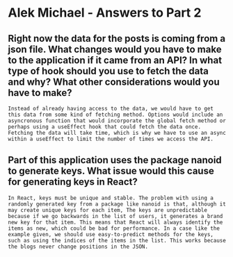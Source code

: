# Alek Michael - Answers to Part 2

## Right now the data for the posts is coming from a json file. What changes would you have to make to the application if it came from an API? In what type of hook should you use to fetch the data and why? What other considerations would you have to make?

    Instead of already having access to the data, we would have to get this data from some kind of fetching method. Options would include an asyncronous function that would incorporate the global fetch method or perhaps using a useEffect hook that could fetch the data once. Fetching the data will take time, which is why we have to use an async within a useEffect to limit the number of times we access the API.

## Part of this application uses the package nanoid to generate keys. What issue would this cause for generating keys in React?

    In React, keys must be unique and stable. The problem with using a randomly generated key from a package like nanoid is that, although it may create unique keys for each item, The keys are unpredictable because if we go backwards in the list of users, it generates a brand new key for that item. This means that React will always identify the items as new, which could be bad for performance. In a case like the example given, we should use easy-to-predict methods for the keys, such as using the indices of the items in the list. This works because the blogs never change positions in the JSON.
